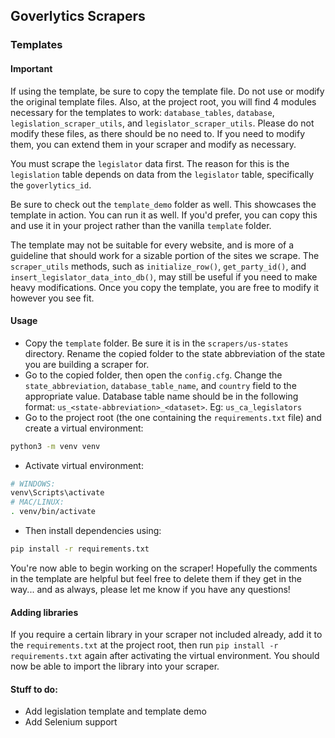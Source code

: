 ## Goverlytics Scrapers

### Templates
#### Important
If using the template, be sure to copy the template file. Do not use or modify the original template files. Also, at the project root, you will find 4 modules necessary for the templates to work: `database_tables`, `database`, `legislation_scraper_utils`, and `legislator_scraper_utils`. Please do not modify these files, as there should be no need to. If you need to modify them, you can extend them in your scraper and modify as necessary.

You must scrape the `legislator` data first. The reason for this is the `legislation` table depends on data from the `legislator` table, specifically the `goverlytics_id`.

Be sure to check out the `template_demo` folder as well. This showcases the template in action. You can run it as well. If you'd prefer, you can copy this and use it in your project rather than the vanilla `template` folder.

The template may not be suitable for every website, and is more of a guideline that should work for a sizable portion of the sites we scrape. The `scraper_utils` methods, such as `initialize_row()`, `get_party_id()`, and `insert_legislator_data_into_db()`, may still be useful if you need to make heavy modifications. Once you copy the template, you are free to modify it however you see fit.

#### Usage
- Copy the `template` folder. Be sure it is in the `scrapers/us-states` directory. Rename the copied folder to the state abbreviation of the state you are building a scraper for.
- Go to the copied folder, then open the `config.cfg`. Change the `state_abbreviation`, `database_table_name`, and `country` field to the appropriate value. Database table name should be in the following format: `us_<state-abbreviation>_<dataset>`. Eg: `us_ca_legislators`
- Go to the project root (the one containing the `requirements.txt` file) and create a virtual environment:
```bash
python3 -m venv venv
```
- Activate virtual environment:
```bash
# WINDOWS:
venv\Scripts\activate
# MAC/LINUX:
. venv/bin/activate
```
- Then install dependencies using:
```bash
pip install -r requirements.txt
```
You're now able to begin working on the scraper! Hopefully the comments in the template are helpful but feel free to delete them if they get in the way... and as always, please let me know if you have any questions!

#### Adding libraries
If you require a certain library in your scraper not included already, add it to the `requirements.txt` at the project root, then run `pip install -r requirements.txt` again after activating the virtual environment. You should now be able to import the library into your scraper.

#### Stuff to do:
- Add legislation template and template demo
- Add Selenium support